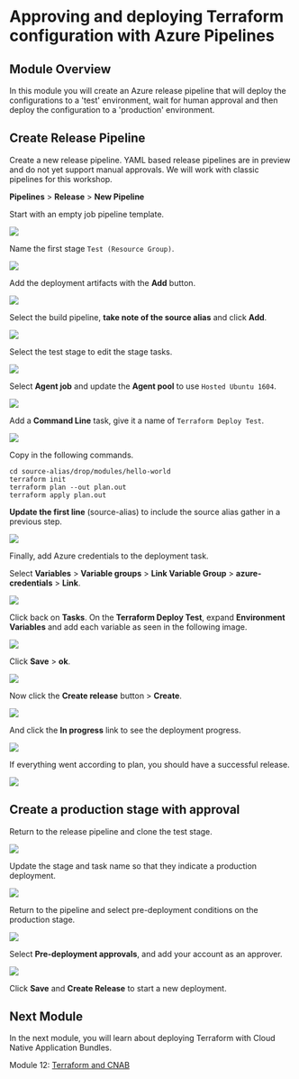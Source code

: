 # Approving and deploying Terraform configuration with Azure Pipelines

## Module Overview

In this module you will create an Azure release pipeline that will deploy the configurations to a 'test' environment, wait for human approval and then deploy the configuration to a 'production' environment.

## Create Release Pipeline

Create a new release pipeline. YAML based release pipelines are in preview and do not yet support manual approvals. We will work with classic pipelines for this workshop.

**Pipelines** > **Release** > **New Pipeline**

Start with an empty job pipeline template.

![](../images/empty-job.jpg)

Name the first stage `Test (Resource Group)`.

![](../images/stage-one.jpg)

Add the deployment artifacts with the **Add** button.

![](../images/add-artifacts.jpg)

Select the build pipeline, **take note of the source alias** and click **Add**.

![](../images/deployment-artifacts.jpg)


Select the test stage to edit the stage tasks.

![](../images/stage-tasks.jpg)

Select **Agent job** and update the **Agent pool** to use `Hosted Ubuntu 1604`.

![](../images/build-agent.jpg)

Add a **Command Line** task, give it a name of `Terraform Deploy Test`.

![](../images/command-line.jpg)

Copy in the following commands.

```
cd source-alias/drop/modules/hello-world
terraform init
terraform plan --out plan.out
terraform apply plan.out
```

**Update the first line** (source-alias) to include the source alias gather in a previous step.

![](../images/updated-path.jpg)

Finally, add Azure credentials to the deployment task.

Select **Variables** > **Variable groups** > **Link Variable Group** > **azure-credentials** > **Link**.

![](../images/link-variables.jpg)

Click back on **Tasks**. On the **Terraform Deploy Test**, expand **Environment Variables** and add each variable as seen in the following image.

![](../images/task-variables.jpg)

Click **Save** > **ok**.

![](../images/save.jpg)

Now click the **Create release** button > **Create**.

![](../images/new-release.jpg)

And click the **In progress** link to see the deployment progress.

![](../images/release.jpg)

If everything went according to plan, you should have a successful release.

![](../images/release-good.jpg)


## Create a production stage with approval

Return to the release pipeline and clone the test stage.

![](../images/clone.jpg)

Update the stage and task name so that they indicate a production deployment.

![](../images/production.jpg)

Return to the pipeline and select pre-deployment conditions on the production stage.

![](../images/conditions.jpg)

Select **Pre-deployment approvals**, and add your account as an approver.

![](../images/approval.jpg)

Click **Save** and **Create Release** to start a new deployment.

## Next Module

In the next module, you will learn about deploying Terraform with Cloud Native Application Bundles.

Module 12: [Terraform and CNAB](../11-terraform-cnab)